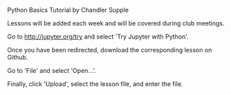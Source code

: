 Python Basics Tutorial by Chandler Supple

Lessons will be added each week and will be covered during club meetings.

Go to http://jupyter.org/try and select 'Try Jupyter with Python'.

Once you have been redirected, download the corresponding lesson on Github.

Go to 'File' and select 'Open...'.

Finally, click 'Upload', select the lesson file, and enter the file.
